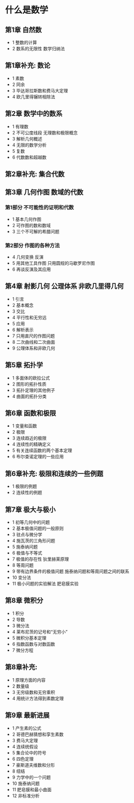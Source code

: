 # 什么是数学
## 第1章 自然数
- 1 整数的计算
- 2 数系的无限性 数学归纳法

## 第1章补充: 数论
- 1 素数
- 2 同余
- 3 毕达哥拉斯数和费马大定理
- 4 欧几里得辗转相除法

## 第2章 数学中的数系
- 1 有理数
- 2 不可公度线段 无理数和极限概念
- 3 解析几何概述
- 4 无限的数学分析
- 5 复数
- 6 代数数和超越数

## 第2章补充: 集合代数

## 第3章 几何作图 数域的代数
### 第1部分 不可能性的证明和代数
- 1 基本几何作图
- 2 可作图的数和数域
- 3 三个不可解的希腊问题

### 第2部分 作图的各种方法
- 4 几何变换 反演
- 5 用其他工具作图 只用圆规的马歇罗尼作图
- 6 再谈反演及其应用

## 第4章 射影几何 公理体系 非欧几里得几何
- 1 引言
- 2 基本概念
- 3 交比
- 4 平行性和无穷远
- 5 应用
- 6 解析表示
- 7 只用直尺的作图问题
- 8 二次曲线和二次曲面
- 9 公理体系和非欧几何

## 第5章 拓扑学
- 1 多面体的欧拉公式
- 2 图形的拓扑性质
- 3 拓扑定理的其他例子
- 4 曲面的拓扑分类

## 第6章 函数和极限
- 1 变量和函数
- 2 极限
- 3 连续趋近的极限
- 4 连续性的精确定义
- 5 有关连续函数的两个基本定理
- 6 布尔查诺定理的一些应用

## 第6章补充: 极限和连续的一些例题
- 1 极限的例题
- 2 连续性的例题

## 第7章 极大与极小
- 1 初等几何中的问题
- 2 基本极值问题的一般原则
- 3 驻点与微分学
- 4 施瓦茨的三角形问题
- 5 施泰纳问题
- 6 极值与不等式
- 7 极值的存在性 狄里赫莱原理
- 8 等周问题
- 9 带有边界条件的极值问题 施泰纳问题和等周问题之间的联系
- 10 变分法
- 11 极小问题的实验解法 肥皂膜实验

## 第8章 微积分
- 1 积分
- 2 导数
- 3 微分法
- 4 莱布尼茨的记号和“无穷小”
- 5 微积分基本定理
- 6 指数函数与对数函数
- 7 微分方程

## 第8章补充: 
- 1 原理方面的内容
- 2 数量级
- 3 无穷级数和无穷乘积
- 4 用统计方法得到素数定理

## 第9章 最新进展
- 1 产生素的公式
- 2 哥德巴赫猜想和孪生素数
- 3 费马大定理
- 4 连续统假设
- 5 集合论中的符号
- 6 四色定理
- 7 豪斯道夫维数和分形
- 8 纽结
- 9 力学中的一个问题
- 10 施泰纳问题
- 11 肥皂膜和最小曲面
- 12 非标准分析
